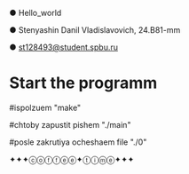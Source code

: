 ●    Hello_world

● Stenyashin Danil Vladislavovich, 24.B81-mm

● st128493@student.spbu.ru


#  Start the programm
#ispolzuem "make"      

#chtoby zapustit pishem "./main"      

#posle zakrutiya ocheshaem file "./0"        

✦✦✦ⓒⓞⓕⓕⓔⓔ✦ⓣⓘⓜⓔ✦✦✦

